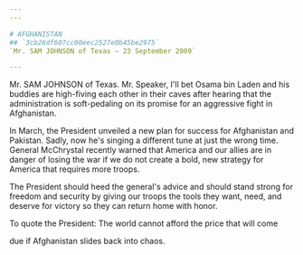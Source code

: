 ```yaml
---
---

# AFGHANISTAN
## `3cb26df607cc00eec2527e0b45be2975`
`Mr. SAM JOHNSON of Texas — 23 September 2009`

---
```



Mr. SAM JOHNSON of Texas. Mr. Speaker, I'll bet Osama bin Laden and 
his buddies are high-fiving each other in their caves after hearing 
that the administration is soft-pedaling on its promise for an 
aggressive fight in Afghanistan.

In March, the President unveiled a new plan for success for 
Afghanistan and Pakistan. Sadly, now he's singing a different tune at 
just the wrong time. General McChrystal recently warned that America 
and our allies are in danger of losing the war if we do not create a 
bold, new strategy for America that requires more troops.

The President should heed the general's advice and should stand 
strong for freedom and security by giving our troops the tools they 
want, need, and deserve for victory so they can return home with honor.

To quote the President: The world cannot afford the price that will 
come


due if Afghanistan slides back into chaos.

